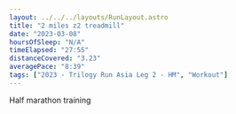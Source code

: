 ```yaml
---
layout: ../../../layouts/RunLayout.astro
title: "2 miles z2 treadmill"
date: "2023-03-08"
hoursOfSleep: "N/A"
timeElapsed: "27:55"
distanceCovered: "3.23"
averagePace: "8:39"
tags: ["2023 - Trilogy Run Asia Leg 2 - HM", "Workout"]
---
```


Half marathon training
